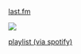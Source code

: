 [last.fm](https://www.last.fm/user/awintersball)

![](https://dl.glitter-graphics.com/pub/3573/3573523hxvose3rc0.gif)

[playlist (via spotify)](https://open.spotify.com/playlist/2zXPW10Tb08Hh4fmcgRs7n?si=ec48bc8c97b943e3)
